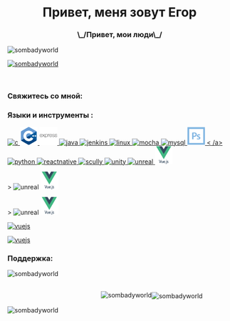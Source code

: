 <h1 align="center">Привет, меня зовут Егор</h1>
<h3 align="center">\_/Привет, мои люди\_/</h3>

<p align="left"> <img src= "https://komarev.com/ghpvc/?username=sombadyworld&label=Profile%20views&color=0e75b6&style=flat" alt="sombadyworld" /> </p>

<p align="left"> <a href="https: //github.com/ryo-ma/github-profile-trophy"><img src="https://github-profile-trophy.vercel.app/?username=sombadyworld" alt="sombadyworld" /></ a> </p>

<p align="left"> <a href="https://twitter.com/" target="blank"><img src="https://img.shields.io/twitter /follow/?logo=twitter&style=for-the-badge" alt="" /></a> </p>

<h3 align="left">Свяжитесь со мной:</h3>
<p align="left">
</p>

<h3 align="left">Языки и инструменты :</h3>
<p align="left"> <a href="https://www.cprogramming.com/" target="_blank" rel="noreferrer"> <img src="https://raw.githubusercontent.com/ devicons/devicon/master/icons/c/c-original.svg" alt="c" width="40" height="40"/> </a> <a href="https://www.w3schools. com/cpp/" target="_blank" rel="noreferrer"> <img src="https://raw.githubusercontent.com/devicons/devicon/master/icons/cplusplus/cplusplus-original.svg" alt=" cplusplus" width="40" height="40"/> </a> <a href="https://expressjs.com" target="_blank" rel="noreferrer"> <img src="https://raw.githubusercontent.com/devicons/devicon/master/icons/express/express-original-wordmark.svg" alt="express" width="40" height="40"/> </a> <a href ="https://www.java.com" target="_blank" rel="noreferrer"> <img src="https://raw.githubusercontent.com/devicons/devicon/master/icons/java/java- original.svg" alt="java" width="40" height="40"/> </a> <a href="https://www.jenkins.io" target="_blank" rel="noreferrer" > <img src="https://www.vectorlogo.zone/logos/jenkins/jenkins-icon.svg" alt="jenkins" width="40" height="40"/> </a> <a href="https://www.linux.org/" target="_blank" rel="noreferrer"> <img src="https://raw.githubusercontent.com/devicons/devicon/master/icons/linux /linux-original.svg" alt="linux" width="40" height="40"/> </a> <a href="https://mochajs.org" target="_blank" rel="noreferrer "> <img src="https://www.vectorlogo.zone/logos/mochajs/mochajs-icon.svg" alt="mocha" width="40" height="40"/> </a> <a href="https://www.mysql.com/" target="_blank" rel="noreferrer"> <img src="https://raw.githubusercontent.com/devicons/devicon/master/icons/mysql/ mysql-исходный словесный знак.svg" alt="mysql" width="40" height="40"/> </a> <a href="https://www.photoshop.com/en" target="_blank" rel="noreferrer" > <img src="https://raw.githubusercontent.com/devicons/devicon/master/icons/photoshop/photoshop-line.svg" alt="photoshop" width="40" height="40"/> < /a> <a href="https://www.python.org" target="_blank" rel="noreferrer"> <img src="https://raw.githubusercontent.com/devicons/devicon/master/ icons/python/python-original.svg" alt="python" width="40" height="40"/> </a> <a href="https://reactnative.dev/"target="_blank" rel="noreferrer"> <img src="https://reactnative.dev/img/header_logo.svg" alt="reactnative" width="40" height="40"/> </a > <a href="https://scully.io/" target="_blank" rel="noreferrer"> <img src="https://raw.githubusercontent.com/scullyio/scully/main/assets/logos /SVG/scullyio-icon.svg" alt="scully" width="40" height="40"/> </a> <a href="https://unity.com/" target="_blank" rel ="noreferrer"> <img src="https://www.vectorlogo.zone/logos/unity3d/unity3d-icon.svg" alt="unity" width="40" height="40"/> </a ><a href="https://unrealengine.com/" target="_blank" rel="noreferrer"> <img src="https://raw.githubusercontent.com/kenangundogan/fontisto/036b7eca71aab1bef8e6a0518f7329f13ed62f6b/icons/svg/ brand/unreal-engine.svg" alt="unreal" width="40" height="40"/> </a> <a href="https://vuejs.org/" target="_blank" rel= "noreferrer"> <img src="https://raw.githubusercontent.com/devicons/devicon/master/icons/vuejs/vuejs-original-wordmark.svg" alt="vuejs" width="40" height=" 40"/> </a> </p>> <img src="https://raw.githubusercontent.com/kenangundogan/fontisto/036b7eca71aab1bef8e6a0518f7329f13ed62f6b/icons/svg/brand/unreal-engine.svg" alt="unreal" width="40" height="40"/ > </a> <a href="https://vuejs.org/" target="_blank" rel="noreferrer"> <img src="https://raw.githubusercontent.com/devicons/devicon/master /icons/vuejs/vuejs-original-wordmark.svg" alt="vuejs" width="40" height="40"/> </a> </p>> <img src="https://raw.githubusercontent.com/kenangundogan/fontisto/036b7eca71aab1bef8e6a0518f7329f13ed62f6b/icons/svg/brand/unreal-engine.svg" alt="unreal" width="40" height="40"/ > </a> <a href="https://vuejs.org/" target="_blank" rel="noreferrer"> <img src="https://raw.githubusercontent.com/devicons/devicon/master /icons/vuejs/vuejs-original-wordmark.svg" alt="vuejs" width="40" height="40"/> </a> </p></a> <a href="https://vuejs.org/" target="_blank" rel="noreferrer"> <img src="https://raw.githubusercontent.com/devicons/devicon/master/ icons/vuejs/vuejs-original-wordmark.svg" alt="vuejs" width="40" height="40"/> </a> </p></a> <a href="https://vuejs.org/" target="_blank" rel="noreferrer"> <img src="https://raw.githubusercontent.com/devicons/devicon/master/ icons/vuejs/vuejs-original-wordmark.svg" alt="vuejs" width="40" height="40"/> </a> </p>

<h3 align="left">Поддержка:</h3>
<p> <a href="https://www.buymeacoffee.com/sombadyworld"> <img align="left" src="https://cdn .buymeacoffee.com/buttons/v2/default-yellow.png" height="50" width="210" alt="sombadyworld" /></a> </p><br><br>

<p><img align="left" src="https://github-readme-stats.vercel.app/api/top-langs?username=sombadyworld&show_icons=true&locale=en&layout=compact" alt="sombadyworld" /> </p>

<p> <img align="center" src="https://github-readme-stats.vercel.app/api?username=sombadyworld&show_icons=true&locale=en" alt="sombadyworld" /> </p>

<p><img align="center" src="https://github-readme-streak-stats.herokuapp.com/?user=sombadyworld&" alt="sombadyworld" /></p>
